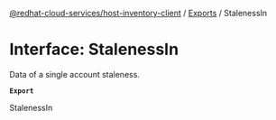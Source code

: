 [@redhat-cloud-services/host-inventory-client](../README.md) / [Exports](../modules.md) / StalenessIn

# Interface: StalenessIn

Data of a single account staleness.

**`Export`**

StalenessIn
